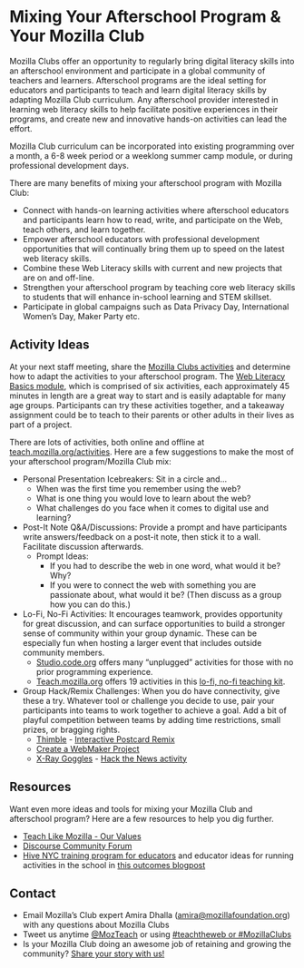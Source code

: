 # Mixing Your Afterschool Program & Your Mozilla Club

Mozilla Clubs offer an opportunity to regularly bring digital literacy skills into an afterschool environment and participate in a global community of teachers and learners.  Afterschool programs are the ideal setting for educators and participants to teach and learn digital literacy skills by adapting Mozilla Club curriculum. Any afterschool provider interested in learning web literacy skills to help facilitate positive experiences in their programs, and create new and innovative hands-on activities can lead the effort.

Mozilla Club curriculum can be incorporated into existing programming over a month, a 6-8 week period or a weeklong  summer camp module, or during professional development days.

There are many benefits of mixing your afterschool program with Mozilla Club:

* Connect with hands-on learning activities where afterschool educators and participants learn how to read, write, and participate on the Web, teach others, and learn together.  
* Empower afterschool educators with professional development opportunities that will continually bring them up to speed on the latest web literacy skills.
* Combine these Web Literacy skills with current and new projects that are on and off-line.
* Strengthen your afterschool program by teaching core web literacy skills to students that will enhance in-school learning and STEM skillset.
* Participate in global campaigns such as Data Privacy Day, International Women’s Day, Maker Party etc.

## Activity Ideas
At your next staff meeting, share the [Mozilla Clubs activities](https://teach.mozilla.org/activities/) and determine how to adapt the activities to your afterschool program.  The [Web Literacy Basics module](https://teach.mozilla.org/activities/web-lit-basics/), which is comprised of six activities, each approximately 45 minutes in length are a great way to start and is easily adaptable for many age groups. Participants can try these activities together, and a takeaway assignment could be to teach to their parents or other adults in their lives as part of a project.

There are lots of activities, both online and offline at [teach.mozilla.org/activities](http://teach.mozilla.org/activities). Here are a few suggestions to make the most of your afterschool program/Mozilla Club mix:

* Personal Presentation Icebreakers: Sit in a circle and...
  * When was the first time you remember using the web?
  * What is one thing you would love to learn about the web?
  * What challenges do you face when it comes to digital use and learning?
* Post-It Note Q&A/Discussions: Provide a prompt and have participants write answers/feedback on a post-it note, then stick it to a wall. Facilitate discussion afterwards.
  * Prompt Ideas:
    * If you had to describe the web in one word, what would it be? Why?
    * If you were to connect the web with something you are passionate about, what would it be? (Then discuss as a group how you can do this.)
* Lo-Fi, No-Fi Activities: It encourages teamwork, provides opportunity for great discussion, and can surface opportunities to build a stronger sense of community within your group dynamic. These can be especially fun when hosting a larger event that includes outside community members.
  * [Studio.code.org](http://studio.code.org) offers many “unplugged” activities for those with no prior programming experience.
  * [Teach.mozilla.org](http://teach.mozilla.org) offers 19 activities in this [lo-fi, no-fi teaching kit](https://laura.makes.org/thimble/MTUyODMwNDY0/lofi-nofi-teaching-kit).
* Group Hack/Remix Challenges: When you do have connectivity, give these a try. Whatever tool or challenge you decide to use, pair your participants into teams to work together to achieve a goal. Add a bit of playful competition between teams by adding time restrictions, small prizes, or bragging rights.
  * [Thimble](https://thimble.mozilla.org/) - [Interactive Postcard Remix](https://thimble.mozilla.org/anonymous/168ddc95-94a9-4680-b5cc-0727f62e1e84/75)
  * [Create a WebMaker Project](http://mozilla.github.io/webmaker-curriculum/MobileWeb/create-webmaker-project.html)
  * [X-Ray Goggles](https://webmaker.org/en-US/goggles) - [Hack the News activity](http://mozilla.github.io/webmaker-curriculum/WebLiteracyBasics-I/session02-hackthenews.html)
 
## Resources
Want even more ideas and tools for mixing your Mozilla Club and afterschool program? Here are a few resources to help you dig further.

* [Teach Like Mozilla - Our Values](https://teach.mozilla.org/teach-like-mozilla/)
* [Discourse Community Forum](https://discourse.webmaker.org)
* [Hive NYC training program for educators](http://hivenyc.org/2015/02/18/ippd-training-doe-educators/) and educator ideas for running activities in the school in [this outcomes blogpost](http://hivenyc.org/2015/04/07/outcomes-of-a-connected-learning-and-web-literacy-training-for-nyc-doe-educators/)

## Contact
* Email Mozilla’s Club expert Amira Dhalla (amira@mozillafoundation.org) with any questions about Mozilla Clubs
* Tweet us anytime [@MozTeach](https://twitter.com/mozteach) or using [#teachtheweb or #MozillaClubs](https://twitter.com/search?src=typd&q=%23teachtheweb)
* Is your Mozilla Club doing an awesome job of retaining and growing the community? [Share your story with us!](https://docs.google.com/a/mozillafoundation.org/forms/d/1bOXV1OiF2EKS5KprlnzfFpwaoVNwxLAwN_UEq6hGKqU/viewform)
